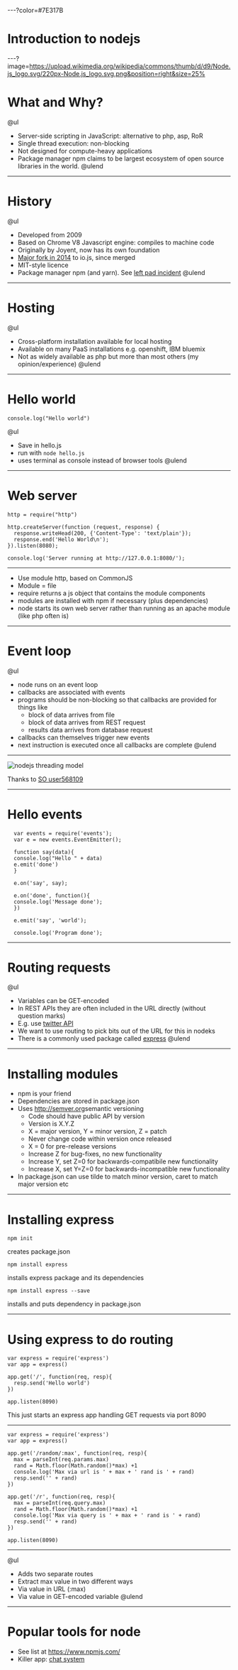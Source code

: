 ---?color=#7E317B

# Introduction to nodejs

---?image=https://upload.wikimedia.org/wikipedia/commons/thumb/d/d9/Node.js_logo.svg/220px-Node.js_logo.svg.png&position=right&size=25%

# What and Why?

@ul
  - Server-side scripting in JavaScript: alternative to php, asp, RoR
  - Single thread execution: non-blocking
  - Not designed for compute-heavy applications
  - Package manager npm claims to be largest ecosystem of open source libraries in the world.
@ulend

---

# History

@ul
  - Developed from 2009
  - Based on Chrome V8 Javascript engine: compiles to machine code
  - Originally by Joyent, now has its own foundation
  - [Major fork in 2014](https://flaviocopes.com/node-history/) to io.js, since merged
  - MIT-style licence
  - Package manager npm (and yarn). See [left pad incident](https://blog.npmjs.org/post/141577284765/kik-left-pad-and-npm)
@ulend

---

# Hosting

@ul
- Cross-platform installation available for local hosting
- Available on many PaaS installations e.g. openshift, IBM bluemix
- Not as widely available as php but more than most others (my opinion/experience)
@ulend

---

# Hello world

```
console.log("Hello world")
```

@ul
- Save in hello.js
- run with ```node hello.js```
- uses terminal as console instead of browser tools
@ulend

---

# Web server

```
http = require("http")

http.createServer(function (request, response) {
  response.writeHead(200, {'Content-Type': 'text/plain'});
  response.end('Hello World\n');
}).listen(8080);

console.log('Server running at http://127.0.0.1:8080/');
```

---

- Use module http, based on CommonJS
- Module = file
- require returns a js object that contains the module components
- modules are installed with npm if necessary (plus dependencies)
- node starts its own web server rather than running as an apache module (like php often is)


---

# Event loop
@ul
- node runs on an event loop
- callbacks are associated with events
- programs should be non-blocking so that callbacks are provided for things like
  - block of data arrives from file
  - block of data arrives from REST request
  - results data arrives from database request
- callbacks can themselves trigger new events
- next instruction is executed once all callbacks are complete
@ulend

---

![nodejs threading model](https://i.stack.imgur.com/YCTgK.png)

Thanks to [SO user568109](http://stackoverflow.com/questions/14795145/how-the-single-threaded-non-blocking-io-model-works-in-node-js)

---

# Hello events
```
  var events = require('events');
  var e = new events.EventEmitter();

  function say(data){
  console.log("Hello " + data)
  e.emit('done')
  }

  e.on('say', say);

  e.on('done', function(){
  console.log('Message done');
  })

  e.emit('say', 'world');

  console.log('Program done');
```

---

# Routing requests

@ul
- Variables can be GET-encoded
- In REST APIs they are often included in the URL directly (without question marks)
- E.g. use [twitter API](https://developer.twitter.com/en/docs/api-reference-index)
- We want to use routing to pick bits out of the URL for this in nodeks
- There is a commonly used package called [express](http://expressjs.com/)
@ulend

---

# Installing modules

- npm is your friend
- Dependencies are stored in package.json
- Uses <weblink><url>http://semver.org</url><link>semantic versioning</link></weblink>
  - Code should have public API by version
  - Version is X.Y.Z
  - X = major version, Y = minor version, Z = patch
  - Never change code within version once released
  - X = 0 for pre-release versions
  - Increase Z for bug-fixes, no new functionality
  - Increase Y, set Z=0 for backwards-compatibile new functionality
  - Increase X, set Y=Z=0 for backwards-incompatible new functionality
- In package.json can use tilde to match minor version, caret to match major version etc


---

# Installing express

```
npm init
```

creates package.json

```
npm install express
```

installs express package and its dependencies

```
npm install express --save
```

installs and puts dependency in package.json

---

# Using express to do routing
```
var express = require('express')
var app = express()

app.get('/', function(req, resp){
  resp.send('Hello world')
})

app.listen(8090)
```
This just starts an express app handling GET requests via port 8090

---

```
var express = require('express')
var app = express()

app.get('/random/:max', function(req, resp){
  max = parseInt(req.params.max)
  rand = Math.floor(Math.random()*max) +1
  console.log('Max via url is ' + max + ' rand is ' + rand)
  resp.send('' + rand)
})

app.get('/r', function(req, resp){
  max = parseInt(req.query.max)
  rand = Math.floor(Math.random()*max) +1
  console.log('Max via query is ' + max + ' rand is ' + rand)
  resp.send('' + rand)
})

app.listen(8090)
```

---

@ul
- Adds two separate routes
- Extract max value in two different ways
- Via value in URL (:max)
- Via value in GET-encoded variable
@ulend



---

# Popular tools for node

  - See list at <https://www.npmjs.com/>
  - Killer app: [chat system](http://socket.io/get-started/chat/)

